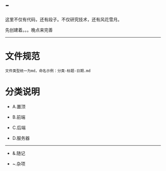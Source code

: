 # -
这里不仅有代码，还有段子。不仅研究技术，还有风花雪月。




先创建着。。。晚点来完善

*****

# 文件规范

    文件类型统一为md，命名示例：分类-标题-日期.md

# 分类说明

* A.置顶

* B.前端

* C.后端

* D.服务器

*****

* &.随记

* ~.杂项

